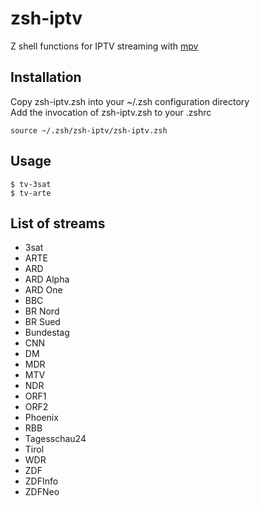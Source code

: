 # zsh-iptv
Z shell functions for IPTV streaming with [mpv](https://mpv.io/)

## Installation
Copy zsh-iptv.zsh into your ~/.zsh configuration directory  
Add the invocation of zsh-iptv.zsh to your .zshrc
```
source ~/.zsh/zsh-iptv/zsh-iptv.zsh
```

## Usage
```
$ tv-3sat
$ tv-arte
```

## List of streams
- 3sat
- ARTE
- ARD
- ARD Alpha
- ARD One
- BBC
- BR Nord
- BR Sued
- Bundestag
- CNN
- DM
- MDR
- MTV
- NDR
- ORF1
- ORF2
- Phoenix
- RBB
- Tagesschau24
- Tirol
- WDR
- ZDF
- ZDFInfo
- ZDFNeo

